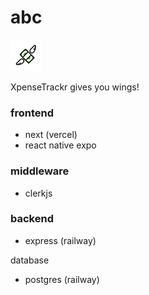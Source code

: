 # abc

<img src='./expo/assets/logo.png' width='50'>

XpenseTrackr gives you wings!

### frontend

- next (vercel)
- react native expo

### middleware

- clerkjs

### backend

- express (railway)

database
- postgres (railway)
